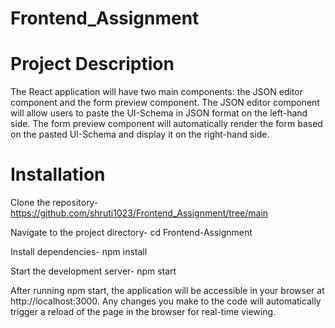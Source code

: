 # Frontend_Assignment

# Project Description 
The React application will have two main components: the JSON editor component and the form preview component. The JSON editor component will allow users to paste the UI-Schema in JSON format on the left-hand side. The form preview component will automatically render the form based on the pasted UI-Schema and display it on the right-hand side.

# Installation
Clone the repository- https://github.com/shruti1023/Frontend_Assignment/tree/main

Navigate to the project directory- cd Frontend-Assignment

Install dependencies- npm install

Start the development server- npm start

After running npm start, the application will be accessible in your browser at http://localhost:3000. Any changes you make to the code will automatically trigger a reload of the page in the browser for real-time viewing.
